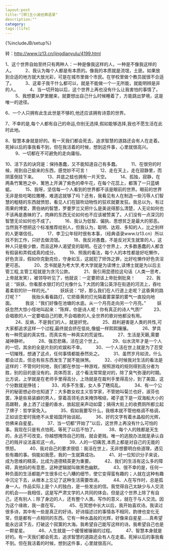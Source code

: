 ```yaml
---
layout:post
title:"[转]王小波经典语录"
description:""
category:
tags:[life]
---
```

{%includeJB/setup%}

转：http://www.lz13.cn/jingdianyulu/4199.html

1、这个世界自始至终只有两种人：一种是像我这样的人，一种是不像我这样的人。
　　
2、我认为每个人都是有本质的。像我的本质就是流氓，土匪。如果放到合适的地方就大放光彩，可是在城市里做个市民。在学校里做个教员就很不合适了。
　　
3、这辈子我干什么都可以，就是不能做一个一无所能，就能明辨是非的人。
　　
4、当一切开始以后，这个世界上再也没有什么让我害怕的事情了。
　　
5、我想要从梦里醒来，就要想出自己什么时候睡着了，方能跳出梦境，这是唯一的途径。

6、一个人只拥有此生此世是不够的,他还应该拥有诗意的世界。

7、不幸的是,每个人都有自己的命运,你别无选择,假如能够选择,我也不愿生活在此时此地。

8、智慧本身就是好的。有一天我们都会死去，追求智慧的道路还会有人在走着。死掉以后的事我看不到，但在我活着的时候，想到这件事，心里就很高兴。
　　
9、一切都在不可避免的走向庸俗。

10、活下去的诀窍是：保持愚蠢，又不能知道自己有多蠢。
　　
11、在很穷的时候，用到自己偷来的东西，感觉妙不可言！
　　
12、走在天上，走在寂静里，而阴茎倒挂下来。
　　
13、井底之蛙也拥有一片天空。
　　
14、孤独，寂静，在两条竹篱笆之中，篱笆上开满了紫色的牵牛花，在每个花蕊上，都落了一只蓝蜻蜓。
　　
15、我呀，坚信每一个人看到的世界都不该是眼前的世界。眼前的世界无非是些吃喝拉撒睡，难道这就够了吗？还有，我看见有人在制造一些污辱人们智慧的粗糙的东西就愤怒，看见人们在鼓吹动物性的狂欢就要发狂。我总以为，有过雨果的博爱，萧伯纳的智慧，罗曼罗兰又把什么是美说得那么清楚，人无论如何也不该再是愚昧的了。肉麻的东西无论如何也不应该被赞美了。人们没有一点深沉的智慧无论如何也不成了。
　　
16、我认为低智、偏执、思想贫乏是最大的邪恶。当然我不想把这个标准推荐给别人，但我认为，聪明、达观、多知的人，比之别样的人更堪信任。
　　
17、李卫公年轻时很有本事，（经典语录www.lz13.cn）所以找不到工作，只好去做流氓。
　　
18、我反对愚蠢，不是反对天生就笨的人，这种人只是极少数，而且这种人渴望变的聪明。在这个世界上，大多数愚蠢的人都含有假装和弄假成真的成分。
　　
19、照我的看法，每个人的本性都是好吃懒作，好色贪淫，假如你克勤克俭，守身如玉，这就犯了矫饰之罪，比好吃懒作好色贪淫更可恶。
　　
20、念书就是为考大学,考大学就是为读博士,读博士就是为以后主管工程,主管工程就是为贪污公款。
　　
21、我引用昆德拉这句话（人类一思考，上帝就发笑），被领导听见了，他就说：一定要把该上帝批倒批臭！
　　
22、我说：“妖妖，你看那水银灯的灯光像什么？大团的蒲公英浮在街道的河流上，吞吐着柔软的针一样的光。”
　　
妖妖说：“好，那么我们在人行道上走呢？这昏黄的路灯呢？”
　　
我抬头看看路灯，它把昏黄的灯光隔着雾蒙蒙的雾气一直投向地面。
　　
我说：“我们好像在池塘的水底。从一个月亮走向另一个月亮。”
　　
妖妖忽然大惊小怪地叫起来：“陈辉，你是诗人呢！你有真正的诗人气质!”
　　
23、会唱歌的人一定要唱自己的歌,不会唱歌的人,全世界的歌对他都没有用。
　　
24、反熵，不是我们的人，就是奸党。
　　
25、趋利避害是人类的共性,可大家都追求这样一个过程,最终就会挤在低处,像蛆一样熙熙攘攘。
　　
26、梦具有一种荒诞的真实性，而真实有一种真实的荒诞性。
　　
27、生活是天籁,需要凝神静听。
　　
28、强忍悲痛，活在这个世上。
　　
29、似水流年才是一个人的一切，其余的全是片刻的欢娱和不幸。
　　
30、一个人活在世上就是为了忍受一切摧残，想通了这点，任何事情都能泰然处之。
　　
31、虽然岁月如流，什么都会过去，但总有些东西发生了就不能抹煞。
　　
32、小时候我对生活的看法是这样的：不管何时何地，我们都在参加一种游戏，按照游戏的规则得到高分者为胜，别的目的是没有的。具体而言，这个看法常常是对的，除了臭气弥漫的时期。比方说，上学就是在老师手里得高分，上场就是在裁判手里得高分，到了美国，这个分数就是挣钱；
　　
33、鸡多不生蛋，女人多了瞎捣乱。
　　
34、有一个公开的秘密想必你也知道了：大多数女权主义哲学家，不管她叫菊兰也好，淑芬也罢，净是些易装癖的男人，穿着高领毛衣来掩饰喉结，裙子底下是一双海船大小的高跟鞋，身上洒了过量的香水，放起屁来声动如雷；搞得大街上的收费厕所都立起了牌子：哲学家免入。
　　
35、假如我要写什么，我根本就不管他格调不格调，正如谈恋爱时我绝不从爱祖国开始谈起。
　　
36、好的文字有着水晶般的光辉，仿佛来自星星。
　　
37、当一切都“开始了”以后，这世界上再没有什么可怕的事。我现在只是有点怕死。等死了以后不怕了。
　　
38、每个人的贱都是天生的，永远不可改变。你越想掩饰自己的贱，就会更贱。唯一的逃脱办法就是承认自己的贱并设法喜欢这一点。
　　
39、人的一切痛苦,本质上都是对自己的无能的愤怒。
　　
40、我对自己的要求很低：我活在世上，无非想要明白些道理，遇见些有趣的事。倘能如我愿，我的一生就算成功。
　　
41、对一位知识分子来说，成为思维的精英，比成为道德精英更为重要。
　　
42、我们的生活有这么多的障碍，真他妈的有意思，这种逻辑就叫做黑色幽默。
　　
43、很不幸的是，任何一种负面的生活都能产生很多烂七八糟的细节，使它变得蛮有趣的；人就在这种有趣中沉沦下去，从根本上忘记了这种生活需要改进。
　　
44、人在写作时，总是孤身一人。作品实际上是个人的独白，是一些发出的信。我觉得自己太缺少与人交流的机会——我相信，这是写严肃文学的人共同的体会。但是这个世界上除了有自己，还有别人；除了身边的人，还有整个人类。写作的意义，就在于与人交流。因为这个缘故，我一直在写。
　　
45、在冥想中长大以后，我开始喜欢诗。我读过很多诗，其中有一些是真正的好诗。好诗描述过的事情各不相同，韵律也变化无常，但是都有一点相同的东西。它有一种水晶般的光辉，好像来自星星……真希望能永远读下去，打破这个寂寞的大海。我希望自己能写这样的诗。我希望自己也是一颗星星。
　　
46、人生就是一个缓慢被锤骟的过程。
　　
47、智慧本身就是好的。有一天我们都会死去，追求智慧的道路还会有人在走着。死掉以后的事我看不到。但在我活着的时候，想到这件事，心里就很高兴。
